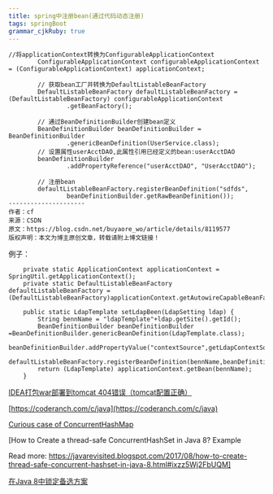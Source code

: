 ```yaml
---
title: spring中注册bean(通过代码动态注册)
tags: springBoot
grammar_cjkRuby: true
---
```


```
//将applicationContext转换为ConfigurableApplicationContext
		ConfigurableApplicationContext configurableApplicationContext = (ConfigurableApplicationContext) applicationContext;
		
		// 获取bean工厂并转换为DefaultListableBeanFactory
		DefaultListableBeanFactory defaultListableBeanFactory = (DefaultListableBeanFactory) configurableApplicationContext
				.getBeanFactory();
		
		// 通过BeanDefinitionBuilder创建bean定义
		BeanDefinitionBuilder beanDefinitionBuilder = BeanDefinitionBuilder
				.genericBeanDefinition(UserService.class);
		// 设置属性userAcctDAO,此属性引用已经定义的bean:userAcctDAO
		beanDefinitionBuilder
				.addPropertyReference("userAcctDAO", "UserAcctDAO");
		
		// 注册bean
		defaultListableBeanFactory.registerBeanDefinition("sdfds",
				beanDefinitionBuilder.getRawBeanDefinition());
--------------------- 
作者：cf 
来源：CSDN 
原文：https://blog.csdn.net/buyaore_wo/article/details/8119577 
版权声明：本文为博主原创文章，转载请附上博文链接！
```


例子：

```
	private static ApplicationContext applicationContext = SpringUtil.getApplicationContext();
	private static DefaultListableBeanFactory defaultListableBeanFactory = (DefaultListableBeanFactory)applicationContext.getAutowireCapableBeanFactory();
	
    public static LdapTemplate setLdapBeen(LdapSetting ldap) {
    	String bennName = "ldapTemplate"+ldap.getSite().getId();
    	BeanDefinitionBuilder beanDefinitionBuilder =BeanDefinitionBuilder.genericBeanDefinition(LdapTemplate.class);
    	beanDefinitionBuilder.addPropertyValue("contextSource",getLdapContextSource(ldap));
    	defaultListableBeanFactory.registerBeanDefinition(bennName,beanDefinitionBuilder.getBeanDefinition());
    	return (LdapTemplate) applicationContext.getBean(bennName);
    }
```


[IDEA打包war部署到tomcat 404错误（tomcat配置正确）](https://blog.csdn.net/jyfjyt/article/details/78617112)


[https://coderanch.com/c/java](https://coderanch.com/c/java)

[Curious case of ConcurrentHashMap](https://medium.com/@itsromiljain/curious-case-of-concurrenthashmap-90249632d335)

[How to Create a thread-safe ConcurrentHashSet in Java 8? Example

Read more: https://javarevisited.blogspot.com/2017/08/how-to-create-thread-safe-concurrent-hashset-in-java-8.html#ixzz5Wj2FbUQM]

[在Java 8中锁定备选方案](http://qaware.blogspot.com/2016/06/locking-alternatives-in-java-8.html)